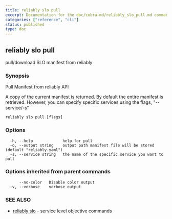 ```yaml
---
title: reliably slo pull
excerpt: Documentation for the doc/cobra-md/reliably_slo_pull.md command in the Reliably CLI
categories: ["reference", "cli"]
status: published
type: doc
---
```

## reliably slo pull

pull/download SLO manifest from reliably

### Synopsis

Pull Manifest from reliably API

A copy of the current manifest is returned. By default the entire
manifest is retrieved. However, you can specify specific services using
the flags, "--service/-s"

```
reliably slo pull [flags]
```

### Options

```
  -h, --help             help for pull
  -o, --output string    output path manifest file will be stored (default "reliably.yaml")
  -s, --service string   the name of the specific service you want to pull
```

### Options inherited from parent commands

```
      --no-color   Disable color output
  -v, --verbose    verbose output
```

### SEE ALSO

* [reliably slo](/docs/reference/cli/reliably-slo/)	 - service level objective commands

